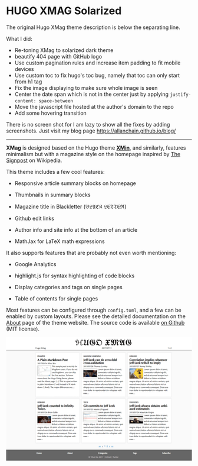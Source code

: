 # HUGO XMAG Solarized

The original Hugo XMag theme description is below the separating line.

What I did:

- Re-toning XMag to solarized dark theme
- beautify 404 page with GitHub logo
- Use custom pagination rules and increase item padding to fit mobile devices
- Use custom toc to fix hugo's toc bug, namely that toc can only start from h1 tag
- Fix the image displaying to make sure whole image is seen
- Center the date span which is not in the center just by applying `justify-content: space-between`
- Move the javascript file hosted at the author's domain to the repo
- Add some hovering transition

There is no screen shot for I am lazy to show all the fixes by adding screenshots. Just visit my blog page <https://allanchain.github.io/blog/>

---

**XMag** is designed based on the Hugo theme [**XMin**](https://github.com/yihui/hugo-xmin), and similarly, features minimalism but with a magazine style on the homepage inspired by [The Signpost](https://en.wikipedia.org/wiki/Wikipedia:Wikipedia_Signpost) on Wikipedia.

This theme includes a few cool features:

- Responsive article summary blocks on homepage

- Thumbnails in summary blocks

- Magazine title in Blackletter (&Bfr;&Lfr;&Afr;&Cfr;&Kfr; &Lfr;&Efr;&Tfr;&Tfr;&Efr;&Rfr;)

- Github edit links

- Author info and site info at the bottom of an article

- MathJax for LaTeX math expressions

It also supports features that are probably not even worth mentioning:

- Google Analytics

- highlight.js for syntax highlighting of code blocks

- Display categories and tags on single pages

- Table of contents for single pages

Most features can be configured through `config.toml`, and a few can be enabled by custom layouts. Please see the detailed documentation on the [About](https://xmag.yihui.name/about/) page of the theme website. The source code is available [on Github](https://github.com/yihui/hugo-xmag) (MIT license).

![Screenshot](https://github.com/yihui/hugo-xmag/raw/master/images/screenshot.png)
